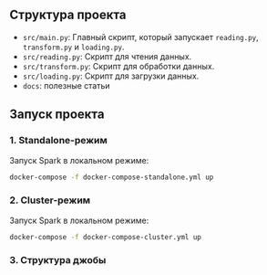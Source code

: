 ## Структура проекта
- `src/main.py`: Главный скрипт, который запускает `reading.py`, `transform.py` и `loading.py`.
- `src/reading.py`: Скрипт для чтения данных.
- `src/transform.py`: Скрипт для обработки данных.
- `src/loading.py`: Скрипт для загрузки данных.
- `docs`: полезные статьи

## Запуск проекта

### 1. Standalone-режим
Запуск Spark в локальном режиме:
```bash
docker-compose -f docker-compose-standalone.yml up
```

### 2. Cluster-режим
Запуск Spark в локальном режиме:
```bash
docker-compose -f docker-compose-cluster.yml up
```

### 3. Структура джобы

